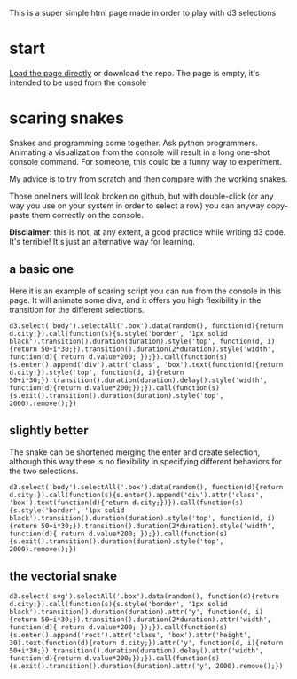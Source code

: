 
This is a super simple html page made in order to play with d3 selections

# start

[Load the page directly](http://danse.github.io/d3-playground/) or download the
repo. The page is empty, it's intended to be used from the console

# scaring snakes

Snakes and programming come together. Ask python programmers. Animating a
visualization from the console will result in a long one-shot console command.
For someone, this could be a funny way to experiment.

My advice is to try from scratch and then compare with the working snakes.

Those oneliners will look broken on github, but with double-click (or any way
you use on your system in order to select a row) you can anyway copy-paste them
correctly on the console.

**Disclaimer**: this is not, at any extent, a good practice while writing d3
code. It's terrible! It's just an alternative way for learning.

## a basic one

Here it is an example of scaring script you can run from the console in this
page. It will animate some divs, and it offers you high flexibility in the
transition for the different selections.

``
d3.select('body').selectAll('.box').data(random(), function(d){return d.city;}).call(function(s){s.style('border', '1px solid black').transition().duration(duration).style('top', function(d, i){return 50+i*30;}).transition().duration(2*duration).style('width', function(d){ return d.value*200; });}).call(function(s){s.enter().append('div').attr('class', 'box').text(function(d){return d.city;}).style('top', function(d, i){return 50+i*30;}).transition().duration(duration).delay().style('width', function(d){return d.value*200;});}).call(function(s){s.exit().transition().duration(duration).style('top', 2000).remove();})
``

## slightly better

The snake can be shortened merging the enter and create selection, although
this way there is no flexibility in specifying different behaviors for the two
selections.

``
d3.select('body').selectAll('.box').data(random(), function(d){return d.city;}).call(function(s){s.enter().append('div').attr('class', 'box').text(function(d){return d.city;})}).call(function(s){s.style('border', '1px solid black').transition().duration(duration).style('top', function(d, i){return 50+i*30;}).transition().duration(2*duration).style('width', function(d){ return d.value*200; });}).call(function(s){s.exit().transition().duration(duration).style('top', 2000).remove();})
``

## the vectorial snake

``
d3.select('svg').selectAll('.box').data(random(), function(d){return d.city;}).call(function(s){s.style('border', '1px solid black').transition().duration(duration).attr('y', function(d, i){return 50+i*30;}).transition().duration(2*duration).attr('width', function(d){ return d.value*200; });}).call(function(s){s.enter().append('rect').attr('class', 'box').attr('height', 30).text(function(d){return d.city;}).attr('y', function(d, i){return 50+i*30;}).transition().duration(duration).delay().attr('width', function(d){return d.value*200;});}).call(function(s){s.exit().transition().duration(duration).attr('y', 2000).remove();})
``
